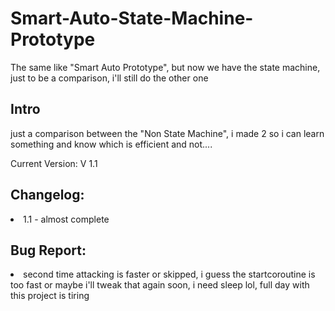# Smart-Auto-State-Machine-Prototype
The same like "Smart Auto Prototype", but now we have the state machine, just to be a comparison, i'll still do  the other one

## Intro
just a comparison between the "Non State Machine", i made 2 so i can learn something and know which is efficient and not....

Current Version: V 1.1

## Changelog:
<li> 1.1 - almost complete

## Bug Report:
<li> second time attacking is faster or skipped, i guess the startcoroutine is too fast or maybe i'll tweak that again soon, i need sleep lol, full day with this project is tiring
